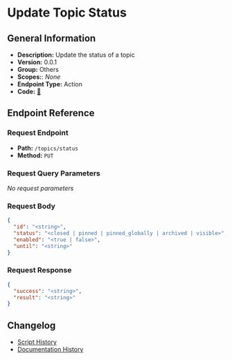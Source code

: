 # Update Topic Status

## General Information

- **Description:** Update the status of a topic
- **Version:** 0.0.1
- **Group:** Others
- **Scopes:**: _None_
- **Endpoint Type:** Action
- **Code:** [🔗](https://github.com/NangoHQ/integration-templates/tree/main/integrations/discourse/actions/update-topic-status.ts)


## Endpoint Reference

### Request Endpoint

- **Path:** `/topics/status`
- **Method:** `PUT`

### Request Query Parameters

_No request parameters_

### Request Body

```json
{
  "id": "<string>",
  "status": "<closed | pinned | pinned_globally | archived | visible>",
  "enabled": "<true | false>",
  "until": "<string>"
}
```

### Request Response

```json
{
  "success": "<string>",
  "result": "<string>"
}
```

## Changelog

- [Script History](https://github.com/NangoHQ/integration-templates/commits/main/integrations/discourse/actions/update-topic-status.ts)
- [Documentation History](https://github.com/NangoHQ/integration-templates/commits/main/integrations/discourse/actions/update-topic-status.md)

<!-- END  GENERATED CONTENT -->

